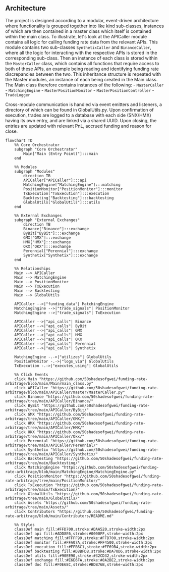 ## Architecture

The project is designed according to a modular, event-driven architecture where functionality is grouped together into like kind sub-classes, instances of which are then contained in a master class which itself is contained within the main class. To illustrate, let's look at the APICaller module contains all logic for calling funding rate data from the relevant APIs. This module contains two sub-classes `SynthetixCaller` and `BinanceCaller`, where all the logic for interacting with the respective APIs is stored in the corresponding sub-class. Then an instance of each class is stored within the `MasterCaller` class, which contains all functions that require access to both of these APIs, an example being reading and identifying funding rate discrepancies between the two.
This inheritance structure is repeated with the Master modules, an instance of each being created in the Main class. The Main class therefore contains instances of the following:
    - `MasterCaller`
    - `MatchingEngine`
    - `MasterPositionMonitor`
    - `MasterPositionController`
    - `TradeLogger`

Cross-module communication is handled via event emitters and listeners, a directory of which can be found in GlobalUtils.py.
Upon confirmation of execution, trades are logged to a database with each side (SNX/HMX) having its own entry, and are linked via a shared UUID. Upon closing, the entries are updated with relevant PnL, accrued funding and reason for close. 


```mermaid
flowchart TD
    %% Core Orchestrator
    subgraph "Core Orchestrator"
        Main["Main (Entry Point)"]:::main
    end

    %% Modules
    subgraph "Modules"
        direction TB
        APICaller["APICaller"]:::api
        MatchingEngine["MatchingEngine"]:::matching
        PositionMonitor["PositionMonitor"]:::monitor
        TxExecution["TxExecution"]:::execution
        Backtesting["Backtesting"]:::backtesting
        GlobalUtils["GlobalUtils"]:::utils
    end

    %% External Exchanges
    subgraph "External Exchanges"
        direction TB
        Binance["Binance"]:::exchange
        ByBit["ByBit"]:::exchange
        GMX["GMX"]:::exchange
        HMX["HMX"]:::exchange
        OKX["OKX"]:::exchange
        Perennial["Perennial"]:::exchange
        Synthetix["Synthetix"]:::exchange
    end

    %% Relationships
    Main --> APICaller
    Main --> MatchingEngine
    Main --> PositionMonitor
    Main --> TxExecution
    Main --> Backtesting
    Main --> GlobalUtils

    APICaller -->|"funding_data"| MatchingEngine
    MatchingEngine -->|"trade_signals"| PositionMonitor
    MatchingEngine -->|"trade_signals"| TxExecution

    APICaller -->|"api_calls"| Binance
    APICaller -->|"api_calls"| ByBit
    APICaller -->|"api_calls"| GMX
    APICaller -->|"api_calls"| HMX
    APICaller -->|"api_calls"| OKX
    APICaller -->|"api_calls"| Perennial
    APICaller -->|"api_calls"| Synthetix

    MatchingEngine -.->|"utilizes"| GlobalUtils
    PositionMonitor -.->|"logs_via"| GlobalUtils
    TxExecution -.->|"executes_using"| GlobalUtils

    %% Click Events
    click Main "https://github.com/50shadesofgwei/funding-rate-arbitrage/blob/main/Main/main_class.py"
    click APICaller "https://github.com/50shadesofgwei/funding-rate-arbitrage/blob/main/APICaller/master/MasterCaller.py"
    click Binance "https://github.com/50shadesofgwei/funding-rate-arbitrage/tree/main/APICaller/Binance/"
    click ByBit "https://github.com/50shadesofgwei/funding-rate-arbitrage/tree/main/APICaller/ByBit/"
    click GMX "https://github.com/50shadesofgwei/funding-rate-arbitrage/tree/main/APICaller/GMX/"
    click HMX "https://github.com/50shadesofgwei/funding-rate-arbitrage/tree/main/APICaller/HMX/"
    click OKX "https://github.com/50shadesofgwei/funding-rate-arbitrage/tree/main/APICaller/Okx/"
    click Perennial "https://github.com/50shadesofgwei/funding-rate-arbitrage/tree/main/APICaller/Perennial/"
    click Synthetix "https://github.com/50shadesofgwei/funding-rate-arbitrage/tree/main/APICaller/Synthetix/"
    click Backtesting "https://github.com/50shadesofgwei/funding-rate-arbitrage/tree/main/Backtesting/"
    click MatchingEngine "https://github.com/50shadesofgwei/funding-rate-arbitrage/blob/main/MatchingEngine/MatchingEngine.py"
    click PositionMonitor "https://github.com/50shadesofgwei/funding-rate-arbitrage/tree/main/PositionMonitor/"
    click TxExecution "https://github.com/50shadesofgwei/funding-rate-arbitrage/tree/main/TxExecution/"
    click GlobalUtils "https://github.com/50shadesofgwei/funding-rate-arbitrage/tree/main/GlobalUtils/"
    click Assets "https://github.com/50shadesofgwei/funding-rate-arbitrage/tree/main/Assets/"
    click Contributors "https://github.com/50shadesofgwei/funding-rate-arbitrage/blob/main/Contributors/README.md"

    %% Styles
    classDef main fill:#FFD700,stroke:#DAA520,stroke-width:2px
    classDef api fill:#ADD8E6,stroke:#0000FF,stroke-width:2px
    classDef matching fill:#FFFF99,stroke:#FFD700,stroke-width:2px
    classDef monitor fill:#FFA07A,stroke:#FF4500,stroke-width:2px
    classDef execution fill:#FFB6C1,stroke:#FF69B4,stroke-width:2px
    classDef backtesting fill:#D8BFD8,stroke:#DA70D6,stroke-width:2px
    classDef utils fill:#90EE90,stroke:#32CD32,stroke-width:2px
    classDef exchange fill:#E6E6FA,stroke:#8A2BE2,stroke-width:2px
    classDef doc fill:#F0E68C,stroke:#BDB76B,stroke-width:2px
```
